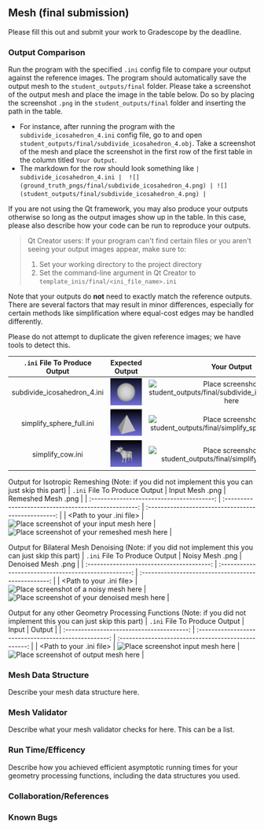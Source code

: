 ## Mesh (final submission)

Please fill this out and submit your work to Gradescope by the deadline.

### Output Comparison
Run the program with the specified `.ini` config file to compare your output against the reference images. The program should automatically save the output mesh to the `student_outputs/final` folder. Please take a screenshot of the output mesh and place the image in the table below. Do so by placing the screenshot `.png` in the `student_outputs/final` folder and inserting the path in the table.

- For instance, after running the program with the `subdivide_icosahedron_4.ini` config file, go to and open `student_outputs/final/subdivide_icosahedron_4.obj`. Take a screenshot of the mesh and place the screenshot in the first row of the first table in the column titled `Your Output`.
- The markdown for the row should look something like `| subdivide_icosahedron_4.ini |  ![](ground_truth_pngs/final/subdivide_icosahedron_4.png) | ![](student_outputs/final/subdivide_icosahedron_4.png) |`

If you are not using the Qt framework, you may also produce your outputs otherwise so long as the output images show up in the table. In this case, please also describe how your code can be run to reproduce your outputs.

> Qt Creator users: If your program can't find certain files or you aren't seeing your output images appear, make sure to:<br/>
> 1. Set your working directory to the project directory
> 2. Set the command-line argument in Qt Creator to `template_inis/final/<ini_file_name>.ini`

Note that your outputs do **not** need to exactly match the reference outputs. There are several factors that may result in minor differences, especially for certain methods like simplification where equal-cost edges may be handled differently.



Please do not attempt to duplicate the given reference images; we have tools to detect this.

| `.ini` File To Produce Output | Expected Output | Your Output |
| :---------------------------------------: | :--------------------------------------------------: | :-------------------------------------------------: | 
| subdivide_icosahedron_4.ini |  ![](ground_truth_pngs/final/subdivide_icosahedron_4.png) | ![Place screenshot of student_outputs/final/subdivide_icosahedron_4.obj here]() |
| simplify_sphere_full.ini |  ![](ground_truth_pngs/final/simplify_sphere_full.png) | ![Place screenshot of student_outputs/final/simplify_sphere_full.obj here]() |
| simplify_cow.ini | ![](ground_truth_pngs/final/simplify_cow.png) | ![Place screenshot of student_outputs/final/simplify_cow.obj here]() |

Output for Isotropic Remeshing (Note: if you did not implement this you can just skip this part)
| `.ini` File To Produce Output | Input Mesh .png | Remeshed Mesh .png |
| :---------------------------------------: | :--------------------------------------------------: | :-------------------------------------------------: | 
| <Path to your .ini file> |  ![Place screenshot of your input mesh here]() | ![Place screenshot of your remeshed mesh here]() |



Output for Bilateral Mesh Denoising (Note: if you did not implement this you can just skip this part)
| `.ini` File To Produce Output | Noisy Mesh .png | Denoised Mesh .png |
| :---------------------------------------: | :--------------------------------------------------: | :-------------------------------------------------: | 
| <Path to your .ini file> |  ![Place screenshot of a noisy mesh here]() | ![Place screenshot of your denoised mesh here]() |



Output for any other Geometry Processing Functions (Note: if you did not implement this you can just skip this part)
| `.ini` File To Produce Output | Input | Output |
| :---------------------------------------: | :--------------------------------------------------: | :-------------------------------------------------: | 
| <Path to your .ini file> |  ![Place screenshot input mesh here]() | ![Place screenshot of output mesh here]() |


### Mesh Data Structure 
Describe your mesh data structure here. 

### Mesh Validator
Describe what your mesh validator checks for here. This can be a list.

### Run Time/Efficency 
Describe how you achieved efficient asymptotic running times for your geometry processing functions, including the data structures you used.

### Collaboration/References

### Known Bugs

